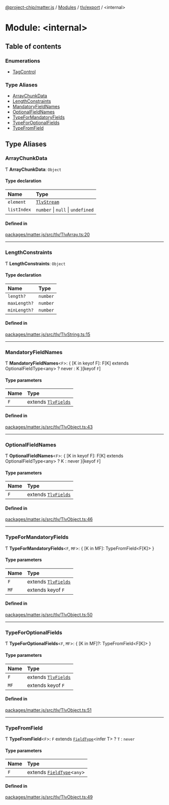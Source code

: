 [@project-chip/matter.js](../README.md) / [Modules](../modules.md) / [tlv/export](tlv_export.md) / \<internal\>

# Module: \<internal\>

## Table of contents

### Enumerations

- [TagControl](../enums/tlv_export._internal_.TagControl.md)

### Type Aliases

- [ArrayChunkData](tlv_export._internal_.md#arraychunkdata)
- [LengthConstraints](tlv_export._internal_.md#lengthconstraints)
- [MandatoryFieldNames](tlv_export._internal_.md#mandatoryfieldnames)
- [OptionalFieldNames](tlv_export._internal_.md#optionalfieldnames)
- [TypeForMandatoryFields](tlv_export._internal_.md#typeformandatoryfields)
- [TypeForOptionalFields](tlv_export._internal_.md#typeforoptionalfields)
- [TypeFromField](tlv_export._internal_.md#typefromfield)

## Type Aliases

### ArrayChunkData

Ƭ **ArrayChunkData**: `Object`

#### Type declaration

| Name | Type |
| :------ | :------ |
| `element` | [`TlvStream`](tlv_export.md#tlvstream) |
| `listIndex` | `number` \| ``null`` \| `undefined` |

#### Defined in

[packages/matter.js/src/tlv/TlvArray.ts:20](https://github.com/project-chip/matter.js/blob/3adaded6/packages/matter.js/src/tlv/TlvArray.ts#L20)

___

### LengthConstraints

Ƭ **LengthConstraints**: `Object`

#### Type declaration

| Name | Type |
| :------ | :------ |
| `length?` | `number` |
| `maxLength?` | `number` |
| `minLength?` | `number` |

#### Defined in

[packages/matter.js/src/tlv/TlvString.ts:15](https://github.com/project-chip/matter.js/blob/3adaded6/packages/matter.js/src/tlv/TlvString.ts#L15)

___

### MandatoryFieldNames

Ƭ **MandatoryFieldNames**\<`F`\>: \{ [K in keyof F]: F[K] extends OptionalFieldType\<any\> ? never : K }[keyof `F`]

#### Type parameters

| Name | Type |
| :------ | :------ |
| `F` | extends [`TlvFields`](tlv_export.md#tlvfields) |

#### Defined in

[packages/matter.js/src/tlv/TlvObject.ts:43](https://github.com/project-chip/matter.js/blob/3adaded6/packages/matter.js/src/tlv/TlvObject.ts#L43)

___

### OptionalFieldNames

Ƭ **OptionalFieldNames**\<`F`\>: \{ [K in keyof F]: F[K] extends OptionalFieldType\<any\> ? K : never }[keyof `F`]

#### Type parameters

| Name | Type |
| :------ | :------ |
| `F` | extends [`TlvFields`](tlv_export.md#tlvfields) |

#### Defined in

[packages/matter.js/src/tlv/TlvObject.ts:46](https://github.com/project-chip/matter.js/blob/3adaded6/packages/matter.js/src/tlv/TlvObject.ts#L46)

___

### TypeForMandatoryFields

Ƭ **TypeForMandatoryFields**\<`F`, `MF`\>: \{ [K in MF]: TypeFromField\<F[K]\> }

#### Type parameters

| Name | Type |
| :------ | :------ |
| `F` | extends [`TlvFields`](tlv_export.md#tlvfields) |
| `MF` | extends keyof `F` |

#### Defined in

[packages/matter.js/src/tlv/TlvObject.ts:50](https://github.com/project-chip/matter.js/blob/3adaded6/packages/matter.js/src/tlv/TlvObject.ts#L50)

___

### TypeForOptionalFields

Ƭ **TypeForOptionalFields**\<`F`, `MF`\>: \{ [K in MF]?: TypeFromField\<F[K]\> }

#### Type parameters

| Name | Type |
| :------ | :------ |
| `F` | extends [`TlvFields`](tlv_export.md#tlvfields) |
| `MF` | extends keyof `F` |

#### Defined in

[packages/matter.js/src/tlv/TlvObject.ts:51](https://github.com/project-chip/matter.js/blob/3adaded6/packages/matter.js/src/tlv/TlvObject.ts#L51)

___

### TypeFromField

Ƭ **TypeFromField**\<`F`\>: `F` extends [`FieldType`](../interfaces/tlv_export.FieldType.md)\<infer T\> ? `T` : `never`

#### Type parameters

| Name | Type |
| :------ | :------ |
| `F` | extends [`FieldType`](../interfaces/tlv_export.FieldType.md)\<`any`\> |

#### Defined in

[packages/matter.js/src/tlv/TlvObject.ts:49](https://github.com/project-chip/matter.js/blob/3adaded6/packages/matter.js/src/tlv/TlvObject.ts#L49)
